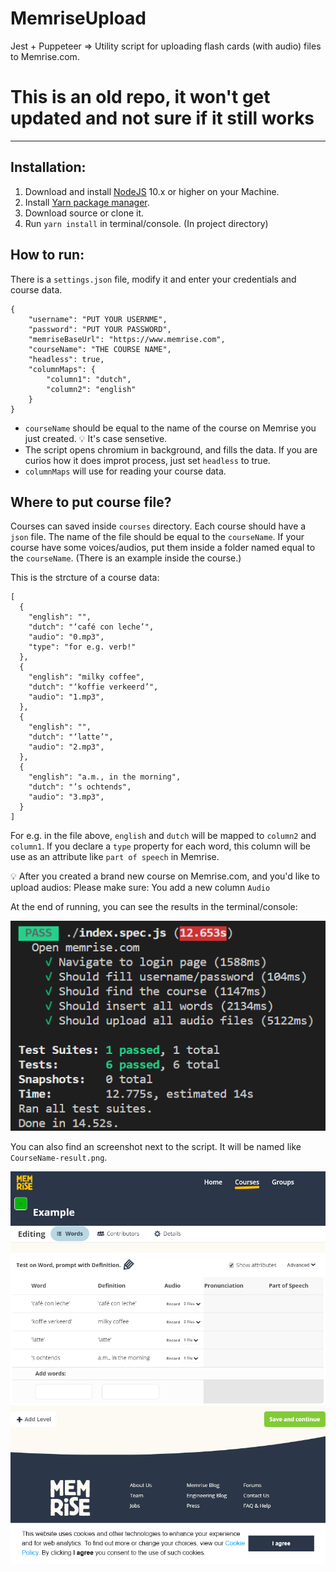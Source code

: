 # MemriseUpload 

Jest + Puppeteer => Utility script for uploading flash cards (with audio) files to Memrise.com.

# This is an old repo, it won't get updated and not sure if it still works

---

## Installation:

1. Download and install [NodeJS](https://nodejs.org/en/download/) 10.x or higher on your Machine.
2. Install [Yarn package manager](https://classic.yarnpkg.com/en/docs/install).
3. Download source or clone it.
3. Run `yarn install` in terminal/console. (In project directory)

## How to run:

There is a `settings.json` file, modify it and enter your credentials and course data.

```
{
    "username": "PUT YOUR USERNME",
    "password": "PUT YOUR PASSWORD",
    "memriseBaseUrl": "https://www.memrise.com",
    "courseName": "THE COURSE NAME",
    "headless": true,
    "columnMaps": {
        "column1": "dutch",
        "column2": "english"
    }
}
```

* `courseName` should be equal to the name of the course on Memrise you just created. 💡 It's case sensetive.
* The script opens chromium in background, and fills the data. If you are curios how it does improt process, just set `headless` to true.
* `columnMaps` will use for reading your course data.

## Where to put course file?
Courses can saved inside `courses` directory. Each course should have a `json` file. The name of the file should be equal to the `courseName`. If your course have some voices/audios, put them inside a folder named equal to the `courseName`. (There is an example inside the course.)

This is the strcture of a course data:

```
[
  {
    "english": "",
    "dutch": "‘café con leche’",
    "audio": "0.mp3",
    "type": "for e.g. verb!"
  },
  {
    "english": "milky coffee",
    "dutch": "‘koffie verkeerd’",
    "audio": "1.mp3",
  },
  {
    "english": "",
    "dutch": "‘latte’",
    "audio": "2.mp3",
  },
  {
    "english": "a.m., in the morning",
    "dutch": "’s ochtends",
    "audio": "3.mp3",
  }
]
```

For e.g. in the file above, `english` and `dutch` will be mapped to `column2` and `column1`. If you declare a `type` property for each word, this column will be use as an attribute like `part of speech` in Memrise.

💡 After you created a brand new course on Memrise.com, and you'd like to upload audios: Please make sure: You add a new column `Audio`

At the end of running, you can see the results in the terminal/console:

![Console Result](./images/result-console.png)

You can also find an screenshot next to the script. It will be named like `CourseName-result.png`.



![Screenshot Result](./images/result-script.png)
